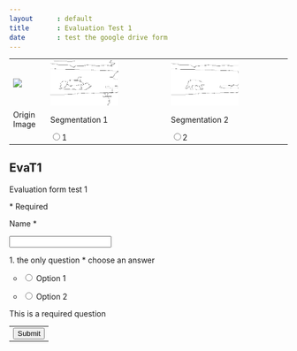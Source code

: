 ```yaml
---
layout      : default
title       : Evaluation Test 1
date        : test the google drive form
---
```


<article class = "post">

<table>
<tr>
  <td><img src="Images/1.jpg" width="60%"/></td>
  <td><img src="Pair/1_1.png" width="60%"/></td>
  <td><img src="Pair/1_2.png" width="60%"/></td>
</tr>
<tr>
  <td>Origin Image</td>
  <td>Segmentation 1</td>
  <td>Segmentation 2</td>
</tr>
<tr>
  <td></td>
  <td><input type="radio" name="entry.1.group" value="1" class="ss-q-radio" id="group_1_1">1</td>
  <td><input type="radio" name="entry.1.group" value="2" class="ss-q-radio" id="group_1_2">2</td>
</tr>
</table>

# EvaT1

Evaluation form test 1

<hr style="display:none;">
* Required
<form action="https://docs.google.com/forms/d/19zSp-B-fQcsBEwF0fQ3x1ba88OVDSw6O6ZIHVHOMqC0/formResponse" method="POST" id="ss-form" target="_self" onsubmit=""><ol style="padding-left: 0">

<label for="entry_383648049">Name
<label for="itemView.getDomIdToLabel()" aria-label="(Required field)"></label>
<span>*</span>
</label>

<input type="text" name="entry.383648049" value="" id="entry_383648049" dir="auto" aria-required="true" required="" title="">

<label for="entry_1428396990">1. the only question
<label for="itemView.getDomIdToLabel()" aria-label="(Required field)"></label>
<span>*</span>
choose an answer</label>

<ul>

<li>

<label><span><input type="radio" name="entry.1928622168" value="Option 1" id="group_1928622168_1" aria-label="Option 1" required=""></span>
<span>Option 1</span>
</label>

</li> 

<li>

<label><span><input type="radio" name="entry.1928622168" value="Option 2" id="group_1928622168_2" aria-label="Option 2" required=""></span>
<span>Option 2</span>
</label>

</li>

</ul>

This is a required question

<input type="hidden" name="draftResponse" value="[]">
<input type="hidden" name="pageHistory" value="0">

<table id="navigation-table">
<tbody>
<tr>
<td id="navigation-buttons">
<input type="submit" name="submit" value="Submit" id="ss-submit">
</td>
</tr>
</tbody>
</table>
</ol>
</form>


